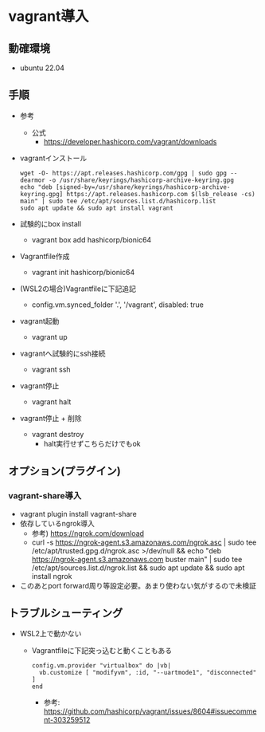 # vagrant導入

## 動確環境

- ubuntu 22.04

## 手順

- 参考
  - 公式
    - https://developer.hashicorp.com/vagrant/downloads
- vagrantインストール

    ```
    wget -O- https://apt.releases.hashicorp.com/gpg | sudo gpg --dearmor -o /usr/share/keyrings/hashicorp-archive-keyring.gpg
    echo "deb [signed-by=/usr/share/keyrings/hashicorp-archive-keyring.gpg] https://apt.releases.hashicorp.com $(lsb_release -cs) main" | sudo tee /etc/apt/sources.list.d/hashicorp.list
    sudo apt update && sudo apt install vagrant
    ```
- 試験的にbox install
  - vagrant box add hashicorp/bionic64
- Vagrantfile作成
  - vagrant init hashicorp/bionic64
- (WSL2の場合)Vagrantfileに下記追記
  - config.vm.synced_folder '.', '/vagrant', disabled: true
- vagrant起動
  - vagrant up
- vagrantへ試験的にssh接続
  - vagrant ssh
- vagrant停止
  - vagrant halt
- vagrant停止 + 削除
  - vagrant destroy
    - halt実行せずこちらだけでもok

## オプション(プラグイン)

### vagrant-share導入

- vagrant plugin install vagrant-share
- 依存しているngrok導入
  - 参考) https://ngrok.com/download
  - curl -s https://ngrok-agent.s3.amazonaws.com/ngrok.asc | sudo tee /etc/apt/trusted.gpg.d/ngrok.asc >/dev/null && echo "deb https://ngrok-agent.s3.amazonaws.com buster main" | sudo tee /etc/apt/sources.list.d/ngrok.list && sudo apt update && sudo apt install ngrok
- このあとport forward周り等設定必要。あまり使わない気がするので未検証

## トラブルシューティング

- WSL2上で動かない
  - Vagrantfileに下記突っ込むと動くこともある

    ```
    config.vm.provider "virtualbox" do |vb|
      vb.customize [ "modifyvm", :id, "--uartmode1", "disconnected" ]
    end
    ```
    - 参考: https://github.com/hashicorp/vagrant/issues/8604#issuecomment-303259512
